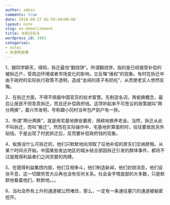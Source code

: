 ```yaml
---
author: admin
comments: true
date: 2010-09-27 02:59:44+00:00
layout: note
slug: on-demolishment
title: 与拆迁有关
wordpress_id: 3481
categories:
- notes
- 非虚构叙事
---
```


1、跟同学聊天，得知，拆迁最怕“翻烧饼”。所谓翻烧饼，指的是已经接受补偿的被拆迁户，受周边环境或者市场变化的影响，又反悔“维权”的现象。有时在拆迁中由于政府的实际执行政策不透明，造成“会闹的孩子有奶吃”，从而使老实人愤然反悔。

2、在拆迁方面，不得不佩服中国官员的权术智慧。先制造名词，再偷换概念，最后让居民不但乖乖拆迁，而且还补偿政府钱。这项听起来不可思议的政策就叫“两分两换”，嘉兴市发明，号称跟小冈村当年包产到户有一拼。

3、所谓“两分两换”，就是用宅基地换安置房，用耕地换养老金。当然，拆迁从此不叫拆迁，而叫“搬迁”。然而在实际操作中，宅基地折算面积时，往往要居民另外贴钱。于是出现了村民拆迁后，反而要补偿政府钱的现象。

4、蚁族没什么可拆迁的，他们只默默地向领取了征地补偿的房东们交纳房租。从某个时间点开始，中国某些发达地区的城乡结合部因拆迁引发的群体事件，都将不过是既得利益者们之间贪婪的肉搏。

5、在既得利益集团内部，他们互相争斗，他们制造新闻，他们封锁消息，他们妥协平息，这一切跟劳苦大众再也没有任何关系。社会金字塔底部的大多数，只是默默地看着他们，默默地。。。

6、当社会所有上升的通道被公然堵住，那么，一定有一条通往墓穴的通道被秘密挖开。
